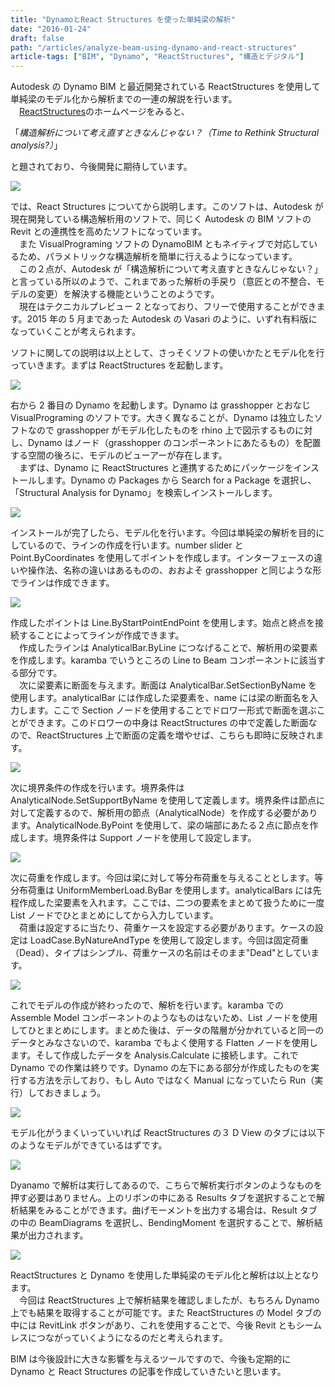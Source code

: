 ```yaml
---
title: "DynamoとReact Structures を使った単純梁の解析"
date: "2016-01-24"
draft: false
path: "/articles/analyze-beam-using-dynamo-and-react-structures"
article-tags: ["BIM", "Dynamo", "ReactStructures", "構造とデジタル"]
---
```


Autodesk の Dynamo BIM と最近開発されている ReactStructures を使用して単純梁のモデル化から解析までの一連の解説を行います。  
　[ReactStructures](http://react.autodesk.com/)のホームページをみると、

「_構造解析について考え直すときなんじゃない？（Time to Rethink Structural analysis?）_」

と題されており、今後開発に期待しています。

[![](https://2.bp.blogspot.com/-FrbrjO65KRA/VqRNDbLXIQI/AAAAAAAABK0/hBUvDikczak/s640/%25E3%2583%2588%25E3%2583%2583%25E3%2583%2597%25E7%2594%25A8%25E7%2594%25BB%25E5%2583%258F.JPG)](http://2.bp.blogspot.com/-FrbrjO65KRA/VqRNDbLXIQI/AAAAAAAABK0/hBUvDikczak/s1600/%25E3%2583%2588%25E3%2583%2583%25E3%2583%2597%25E7%2594%25A8%25E7%2594%25BB%25E5%2583%258F.JPG)

では、React Structures についてから説明します。このソフトは、Autodesk が現在開発している構造解析用のソフトで、同じく Autodesk の BIM ソフトの Revit との連携性を高めたソフトになっています。  
　また VisualPrograming ソフトの DynamoBIM ともネイティブで対応しているため、パラメトリックな構造解析を簡単に行えるようになっています。  
　この２点が、Autodesk が「構造解析について考え直すときなんじゃない？」と言っている所以のようで、これまであった解析の手戻り（意匠との不整合、モデルの変更）を解決する機能ということのようです。  
　現在はテクニカルプレビュー 2 となっており、フリーで使用することができます。2015 年の 5 月まであった Autodesk の Vasari のように、いずれ有料版になっていくことが考えられます。

ソフトに関しての説明は以上として、さっそくソフトの使いかたとモデル化を行っていきます。まずは ReactStructures を起動します。

[![](https://3.bp.blogspot.com/-NLuWCl5wlM0/VqRKcIJDnCI/AAAAAAAABKg/51trtkuu0e0/s640/%25E3%2582%25BD%25E3%2583%2595%25E3%2583%2588%25E3%2581%25AE%25E8%25B5%25B7%25E5%258B%2595.JPG)](http://3.bp.blogspot.com/-NLuWCl5wlM0/VqRKcIJDnCI/AAAAAAAABKg/51trtkuu0e0/s1600/%25E3%2582%25BD%25E3%2583%2595%25E3%2583%2588%25E3%2581%25AE%25E8%25B5%25B7%25E5%258B%2595.JPG)

右から 2 番目の Dynamo を起動します。Dynamo は grasshopper とおなじ VisualPrograming のソフトです。大きく異なることが、Dynamo は独立したソフトなので grasshopper がモデル化したものを rhino 上で図示するものに対し、Dynamo はノード（grasshopper のコンポーネントにあたるもの）を配置する空間の後ろに、モデルのビューアーが存在します。  
　まずは、Dynamo に ReactStructures と連携するためにパッケージをインストールします。Dynamo の Packages から Search for a Package を選択し、「Structural Analysis for Dynamo」を検索しインストールします。



[![](https://1.bp.blogspot.com/-kmkwG_LlOEQ/VqRMjEGyfZI/AAAAAAAABKs/cPT7t41W61Y/s640/react%25E3%2581%25AE%25E3%2582%25A4%25E3%2583%25B3%25E3%2582%25B9%25E3%2583%2588%25E3%2583%25BC%25E3%2583%25AB.JPG)](http://1.bp.blogspot.com/-kmkwG_LlOEQ/VqRMjEGyfZI/AAAAAAAABKs/cPT7t41W61Y/s1600/react%25E3%2581%25AE%25E3%2582%25A4%25E3%2583%25B3%25E3%2582%25B9%25E3%2583%2588%25E3%2583%25BC%25E3%2583%25AB.JPG)

インストールが完了したら、モデル化を行います。今回は単純梁の解析を目的にしているので、ラインの作成を行います。number slider と Point.ByCoordinates を使用してポイントを作成します。インターフェースの違いや操作法、名称の違いはあるものの、おおよそ grasshopper と同じような形でラインは作成できます。

[![](https://1.bp.blogspot.com/-MYY994ghQow/VqTUgiKO4WI/AAAAAAAABLE/0sP-rp4XtgQ/s640/%25E3%2583%25A9%25E3%2582%25A4%25E3%2583%25B3%25E3%2581%25AE%25E4%25BD%259C%25E6%2588%2590.JPG)](http://1.bp.blogspot.com/-MYY994ghQow/VqTUgiKO4WI/AAAAAAAABLE/0sP-rp4XtgQ/s1600/%25E3%2583%25A9%25E3%2582%25A4%25E3%2583%25B3%25E3%2581%25AE%25E4%25BD%259C%25E6%2588%2590.JPG)

作成したポイントは Line.ByStartPointEndPoint を使用します。始点と終点を接続することによってラインが作成できます。  
　作成したラインは AnalyticalBar.ByLine につなげることで、解析用の梁要素を作成します。karamba でいうところの Line to Beam コンポーネントに該当する部分です。  
　次に梁要素に断面を与えます。断面は AnalyticalBar.SetSectionByName を使用します。analyticalBar には作成した梁要素を、name には梁の断面名を入力します。ここで Section ノードを使用することでドロワー形式で断面を選ぶことができます。このドロワーの中身は ReactStructures の中で定義した断面なので、ReactStructures 上で断面の定義を増やせば、こちらも即時に反映されます。

[![](https://4.bp.blogspot.com/-WhwUHyt7sec/VqTWhAN7WXI/AAAAAAAABLQ/ACnfPHLywbY/s640/%25E6%25A2%2581%25E8%25A6%2581%25E7%25B4%25A0%25E3%2581%25AE%25E4%25BD%259C%25E6%2588%2590.JPG)](http://4.bp.blogspot.com/-WhwUHyt7sec/VqTWhAN7WXI/AAAAAAAABLQ/ACnfPHLywbY/s1600/%25E6%25A2%2581%25E8%25A6%2581%25E7%25B4%25A0%25E3%2581%25AE%25E4%25BD%259C%25E6%2588%2590.JPG)

次に境界条件の作成を行います。境界条件は AnalyticalNode.SetSupportByName を使用して定義します。境界条件は節点に対して定義するので、解析用の節点（AnalyticalNode）を作成する必要があります。AnalyticalNode.ByPoint を使用して、梁の端部にあたる２点に節点を作成します。境界条件は Support ノードを使用して設定します。

[![](https://3.bp.blogspot.com/-7d60wkocij8/VqTYJO-6v7I/AAAAAAAABLc/kBUV4f87aDM/s640/%25E5%25A2%2583%25E7%2595%258C%25E6%259D%25A1%25E4%25BB%25B6%25E3%2581%25AE%25E4%25BD%259C%25E6%2588%2590.JPG)](http://3.bp.blogspot.com/-7d60wkocij8/VqTYJO-6v7I/AAAAAAAABLc/kBUV4f87aDM/s1600/%25E5%25A2%2583%25E7%2595%258C%25E6%259D%25A1%25E4%25BB%25B6%25E3%2581%25AE%25E4%25BD%259C%25E6%2588%2590.JPG)

次に荷重を作成します。今回は梁に対して等分布荷重を与えることとします。等分布荷重は UniformMemberLoad.ByBar を使用します。analyticalBars には先程作成した梁要素を入れます。ここでは、二つの要素をまとめて扱うために一度 List ノードでひとまとめにしてから入力しています。  
　荷重は設定するに当たり、荷重ケースを設定する必要があります。ケースの設定は LoadCase.ByNatureAndType を使用して設定します。今回は固定荷重（Dead）、タイプはシンプル、荷重ケースの名前はそのまま"Dead"としています。

[![](https://4.bp.blogspot.com/-y60f00vNbkM/VqTZa-YMxhI/AAAAAAAABLo/C7FsY_kYZnI/s640/%25E8%258D%25B7%25E9%2587%258D%25E3%2581%25AE%25E4%25BD%259C%25E6%2588%2590.JPG)](http://4.bp.blogspot.com/-y60f00vNbkM/VqTZa-YMxhI/AAAAAAAABLo/C7FsY_kYZnI/s1600/%25E8%258D%25B7%25E9%2587%258D%25E3%2581%25AE%25E4%25BD%259C%25E6%2588%2590.JPG)

これでモデルの作成が終わったので、解析を行います。karamba での Assemble Model コンポーネントのようなものはないため、List ノードを使用してひとまとめにします。まとめた後は、データの階層が分かれていると同一のデータとみなさないので、karamba でもよく使用する Flatten ノードを使用します。そして作成したデータを Analysis.Calculate に接続します。これで Dynamo での作業は終りです。Dynamo の左下にある部分が作成したものを実行する方法を示しており、もし Auto ではなく Manual になっていたら Run（実行）しておきましょう。

[![](https://4.bp.blogspot.com/-v4w9QZ9_kbs/VqTaykW1SjI/AAAAAAAABL0/YeqARwf25I4/s640/%25E8%25A7%25A3%25E6%259E%2590.JPG)](http://4.bp.blogspot.com/-v4w9QZ9_kbs/VqTaykW1SjI/AAAAAAAABL0/YeqARwf25I4/s1600/%25E8%25A7%25A3%25E6%259E%2590.JPG)

モデル化がうまくいっていいれば ReactStructures の３ D View のタブには以下のようなモデルができているはずです。

[![](https://4.bp.blogspot.com/-pPOBT4iveus/VqTbO9j-S9I/AAAAAAAABL8/4xajH478P9c/s640/%25E4%25BD%259C%25E6%2588%2590%25E3%2583%25A2%25E3%2583%2587%25E3%2583%25AB.JPG)](http://4.bp.blogspot.com/-pPOBT4iveus/VqTbO9j-S9I/AAAAAAAABL8/4xajH478P9c/s1600/%25E4%25BD%259C%25E6%2588%2590%25E3%2583%25A2%25E3%2583%2587%25E3%2583%25AB.JPG)

Dyanamo で解析は実行してあるので、こちらで解析実行ボタンのようなものを押す必要はありません。上のリボンの中にある Results タブを選択することで解析結果をみることができます。曲げモーメントを出力する場合は、Result タブの中の BeamDiagrams を選択し、BendingMoment を選択することで、解析結果が出力されます。

[![](https://2.bp.blogspot.com/-j2vq86wTw28/VqTcOFx_aUI/AAAAAAAABMI/s26b_6U9rPQ/s640/%25E8%25A7%25A3%25E6%259E%2590%25E7%25B5%2590%25E6%259E%259C.JPG)](http://2.bp.blogspot.com/-j2vq86wTw28/VqTcOFx_aUI/AAAAAAAABMI/s26b_6U9rPQ/s1600/%25E8%25A7%25A3%25E6%259E%2590%25E7%25B5%2590%25E6%259E%259C.JPG)

ReactStructures と Dynamo を使用した単純梁のモデル化と解析は以上となります。  
　今回は ReactStructures 上で解析結果を確認しましたが、もちろん Dynamo 上でも結果を取得することが可能です。また ReactStructures の Model タブの中には RevitLink ボタンがあり、これを使用することで、今後 Revit ともシームレスにつながっていくようになるのだと考えられます。

BIM は今後設計に大きな影響を与えるツールですので、今後も定期的に Dynamo と React Structures の記事を作成していきたいと思います。

